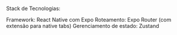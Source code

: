 
Stack de Tecnologias:

Framework: React Native com Expo
Roteamento: Expo Router (com extensão para native tabs)
Gerenciamento de estado: Zustand